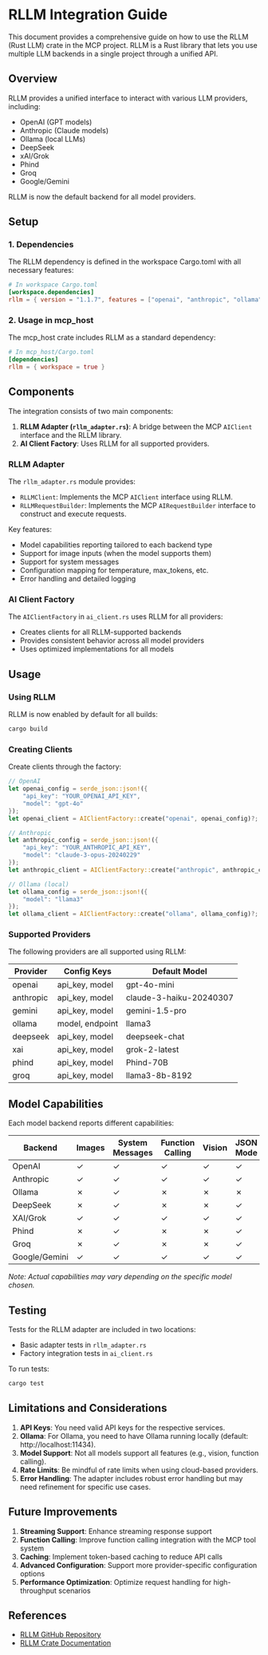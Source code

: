# RLLM Integration Guide

This document provides a comprehensive guide on how to use the RLLM (Rust LLM) crate in the MCP project. RLLM is a Rust library that lets you use multiple LLM backends in a single project through a unified API.

## Overview

RLLM provides a unified interface to interact with various LLM providers, including:
- OpenAI (GPT models)
- Anthropic (Claude models)
- Ollama (local LLMs)
- DeepSeek
- xAI/Grok
- Phind
- Groq
- Google/Gemini

RLLM is now the default backend for all model providers.

## Setup

### 1. Dependencies

The RLLM dependency is defined in the workspace Cargo.toml with all necessary features:

```toml
# In workspace Cargo.toml
[workspace.dependencies]
rllm = { version = "1.1.7", features = ["openai", "anthropic", "ollama", "deepseek", "xai", "phind", "google"] }
```

### 2. Usage in mcp_host

The mcp_host crate includes RLLM as a standard dependency:

```toml
# In mcp_host/Cargo.toml
[dependencies]
rllm = { workspace = true }
```

## Components

The integration consists of two main components:

1. **RLLM Adapter (`rllm_adapter.rs`)**: A bridge between the MCP `AIClient` interface and the RLLM library.
2. **AI Client Factory**: Uses RLLM for all supported providers.

### RLLM Adapter

The `rllm_adapter.rs` module provides:

- `RLLMClient`: Implements the MCP `AIClient` interface using RLLM.
- `RLLMRequestBuilder`: Implements the MCP `AIRequestBuilder` interface to construct and execute requests.

Key features:
- Model capabilities reporting tailored to each backend type
- Support for image inputs (when the model supports them)
- Support for system messages
- Configuration mapping for temperature, max_tokens, etc.
- Error handling and detailed logging

### AI Client Factory

The `AIClientFactory` in `ai_client.rs` uses RLLM for all providers:
- Creates clients for all RLLM-supported backends
- Provides consistent behavior across all model providers
- Uses optimized implementations for all models

## Usage

### Using RLLM

RLLM is now enabled by default for all builds:

```bash
cargo build
```

### Creating Clients

Create clients through the factory:

```rust
// OpenAI
let openai_config = serde_json::json!({
    "api_key": "YOUR_OPENAI_API_KEY",
    "model": "gpt-4o"
});
let openai_client = AIClientFactory::create("openai", openai_config)?;

// Anthropic
let anthropic_config = serde_json::json!({
    "api_key": "YOUR_ANTHROPIC_API_KEY",
    "model": "claude-3-opus-20240229"
});
let anthropic_client = AIClientFactory::create("anthropic", anthropic_config)?;

// Ollama (local)
let ollama_config = serde_json::json!({
    "model": "llama3"
});
let ollama_client = AIClientFactory::create("ollama", ollama_config)?;
```

### Supported Providers

The following providers are all supported using RLLM:

| Provider | Config Keys | Default Model |
|----------|-------------|---------------|
| openai | api_key, model | gpt-4o-mini |
| anthropic | api_key, model | claude-3-haiku-20240307 |
| gemini | api_key, model | gemini-1.5-pro |
| ollama | model, endpoint | llama3 |
| deepseek | api_key, model | deepseek-chat |
| xai | api_key, model | grok-2-latest |
| phind | api_key, model | Phind-70B |
| groq | api_key, model | llama3-8b-8192 |

## Model Capabilities

Each model backend reports different capabilities:

| Backend | Images | System Messages | Function Calling | Vision | JSON Mode |
|---------|--------|----------------|------------------|--------|-----------|
| OpenAI | ✓ | ✓ | ✓ | ✓ | ✓ |
| Anthropic | ✓ | ✓ | ✓ | ✓ | ✓ |
| Ollama | ✗ | ✓ | ✗ | ✗ | ✗ |
| DeepSeek | ✗ | ✓ | ✗ | ✗ | ✓ |
| XAI/Grok | ✓ | ✓ | ✓ | ✓ | ✓ |
| Phind | ✗ | ✓ | ✗ | ✗ | ✓ |
| Groq | ✗ | ✓ | ✗ | ✗ | ✓ |
| Google/Gemini | ✓ | ✓ | ✓ | ✓ | ✓ |

*Note: Actual capabilities may vary depending on the specific model chosen.*

## Testing

Tests for the RLLM adapter are included in two locations:
- Basic adapter tests in `rllm_adapter.rs`
- Factory integration tests in `ai_client.rs`

To run tests:

```bash
cargo test
```

## Limitations and Considerations

1. **API Keys**: You need valid API keys for the respective services.
2. **Ollama**: For Ollama, you need to have Ollama running locally (default: http://localhost:11434).
3. **Model Support**: Not all models support all features (e.g., vision, function calling).
4. **Rate Limits**: Be mindful of rate limits when using cloud-based providers.
5. **Error Handling**: The adapter includes robust error handling but may need refinement for specific use cases.

## Future Improvements

1. **Streaming Support**: Enhance streaming response support
2. **Function Calling**: Improve function calling integration with the MCP tool system
3. **Caching**: Implement token-based caching to reduce API calls
4. **Advanced Configuration**: Support more provider-specific configuration options
5. **Performance Optimization**: Optimize request handling for high-throughput scenarios

## References

- [RLLM GitHub Repository](https://github.com/graniet/rllm)
- [RLLM Crate Documentation](https://crates.io/crates/rllm)
